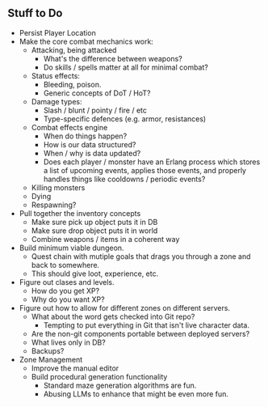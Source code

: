 
## Stuff to Do

- Persist Player Location
- Make the core combat mechanics work:
  - Attacking, being attacked
    - What's the difference between weapons?
    - Do skills / spells matter at all for minimal combat?
  - Status effects:
    - Bleeding, poison.
    - Generic concepts of DoT / HoT?
  - Damage types:
    - Slash / blunt / pointy / fire / etc
    - Type-specific defences (e.g. armor, resistances)
  - Combat effects engine
    - When do things happen?
    - How is our data structured?
    - When / why is data updated?
    - Does each player / monster have an Erlang process which
      stores a list of upcoming events, applies those events,
      and properly handles things like cooldowns / periodic
      events?
  - Killing monsters
  - Dying
  - Respawning?
- Pull together the inventory concepts
  - Make sure pick up object puts it in DB
  - Make sure drop object puts it in world
  - Combine weapons / items in a coherent way
- Build minimum viable dungeon.
  - Quest chain with mutiple goals that drags you
    through a zone and back to somewhere.
  - This should give loot, experience, etc.
- Figure out clases and levels.
  - How do you get XP?
  - Why do you want XP?
- Figure out how to allow for different zones on different servers.
  - What about the word gets checked into Git repo?
    - Tempting to put everything in Git that isn't live character data.
  - Are the non-git components portable between deployed servers?
  - What lives only in DB?
  - Backups?
- Zone Management
  - Improve the manual editor
  - Build procedural generation functionality
    - Standard maze generation algorithms are fun.
    - Abusing LLMs to enhance that might be even more fun.
